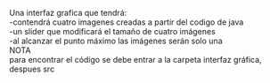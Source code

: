 Una interfaz grafica que tendrá:<br />
-contendrá cuatro imagenes creadas a partir del codigo de java<br />
-un slider que modificará el tamaño de cuatro imágenes<br />
-al alcanzar el punto máximo las imágenes serán solo una<br />
NOTA<br />
para encontrar el código se debe entrar a la carpeta interfaz gráfica, despues src
